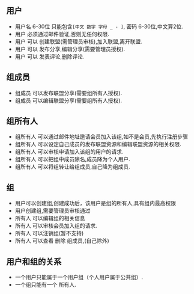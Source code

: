 ## 用户 ##
  * 用户名 6-30位 只能包含`[中文 数字 字母 _ - ]`, 密码 6-30位,中文算2位.
  * 用户 必须通过邮件验证,否则无任何权限.
  * 用户 可以 创建联盟(需管理员审核),加入联盟,离开联盟.
  * 用户 可以 发布分享,编辑分享(需要管理员授权).
  * 用户 可以 发表评论,删除评论.

## 组成员 ##
  * 组成员 可以发布联盟分享(需要组所有人授权).
  * 组成员 可以编辑联盟分享(需要组所有人授权).

## 组所有人 ##
  * 组所有人 可以通过邮件地址邀请会员加入该组,如不是会员,先执行注册步骤
  * 组所有人 可以设定自己成员的发布联盟资源和编辑联盟资源的相关权限.
  * 组所有人 可以审核申请加入该组的用户的请求.
  * 组所有人 可以把组中成员除名,成员降为个人用户.
  * 组所有人 可以将组转让给组成员,自己降为组成员.

## 组 ##
  * 用户可以创建组,创建成功后，该用户是组的所有人,具有组内最高权限
  * 用户创建组,需要管理员审核通过
  * 所有人 可以编辑组的相关信息
  * 所有人 可以审核会员加入组的请求.
  * 所有人 可以注销组(暂不支持)
  * 所有人 可以查看 删除 组成员,(自己除外)

## 用户和组的关系 ##
  * 一个用户只能属于一个用户组（个人用户属于公共组）.
  * 一个组只能有一个 所有人.